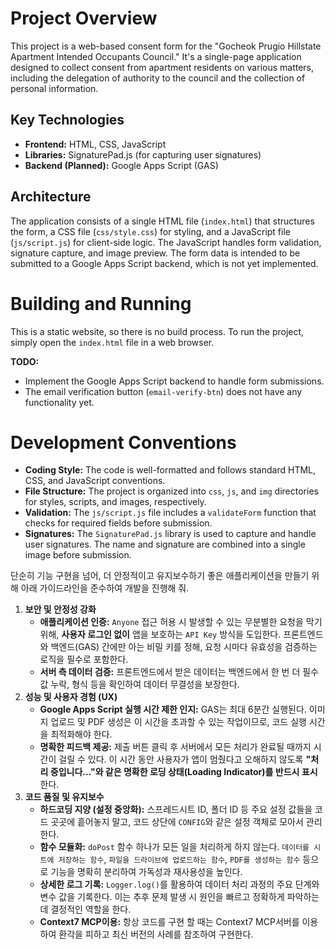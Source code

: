 # Project Overview

This project is a web-based consent form for the "Gocheok Prugio Hillstate Apartment Intended Occupants Council." It's a single-page application designed to collect consent from apartment residents on various matters, including the delegation of authority to the council and the collection of personal information.

## Key Technologies

*   **Frontend:** HTML, CSS, JavaScript
*   **Libraries:** SignaturePad.js (for capturing user signatures)
*   **Backend (Planned):** Google Apps Script (GAS)

## Architecture

The application consists of a single HTML file (`index.html`) that structures the form, a CSS file (`css/style.css`) for styling, and a JavaScript file (`js/script.js`) for client-side logic. The JavaScript handles form validation, signature capture, and image preview. The form data is intended to be submitted to a Google Apps Script backend, which is not yet implemented.

# Building and Running

This is a static website, so there is no build process. To run the project, simply open the `index.html` file in a web browser.

**TODO:**
*   Implement the Google Apps Script backend to handle form submissions.
*   The email verification button (`email-verify-btn`) does not have any functionality yet.

# Development Conventions

*   **Coding Style:** The code is well-formatted and follows standard HTML, CSS, and JavaScript conventions.
*   **File Structure:** The project is organized into `css`, `js`, and `img` directories for styles, scripts, and images, respectively.
*   **Validation:** The `js/script.js` file includes a `validateForm` function that checks for required fields before submission.
*   **Signatures:** The `SignaturePad.js` library is used to capture and handle user signatures. The name and signature are combined into a single image before submission.

단순히 기능 구현을 넘어, 더 안정적이고 유지보수하기 좋은 애플리케이션을 만들기 위해 아래 가이드라인을 준수하여 개발을 진행해 줘.

1. **보안 및 안정성 강화**
    - **애플리케이션 인증:** `Anyone` 접근 허용 시 발생할 수 있는 무분별한 요청을 막기 위해, **사용자 로그인 없이** 앱을 보호하는 `API Key` 방식을 도입한다. 프론트엔드와 백엔드(GAS) 간에만 아는 비밀 키를 정해, 요청 시마다 유효성을 검증하는 로직을 필수로 포함한다.
    - **서버 측 데이터 검증:** 프론트엔드에서 받은 데이터는 백엔드에서 한 번 더 필수 값 누락, 형식 등을 확인하여 데이터 무결성을 보장한다.
2. **성능 및 사용자 경험 (UX)**
    - **Google Apps Script 실행 시간 제한 인지:** GAS는 최대 6분간 실행된다. 이미지 업로드 및 PDF 생성은 이 시간을 초과할 수 있는 작업이므로, 코드 실행 시간을 최적화해야 한다.
    - **명확한 피드백 제공:** 제출 버튼 클릭 후 서버에서 모든 처리가 완료될 때까지 시간이 걸릴 수 있다. 이 시간 동안 사용자가 앱이 멈췄다고 오해하지 않도록 **"처리 중입니다..."와 같은 명확한 로딩 상태(Loading Indicator)를 반드시 표시**한다.
3. **코드 품질 및 유지보수**
    - **하드코딩 지양 (설정 중앙화):** 스프레드시트 ID, 폴더 ID 등 주요 설정 값들을 코드 곳곳에 흩어놓지 말고, 코드 상단에 `CONFIG`와 같은 설정 객체로 모아서 관리한다.
    - **함수 모듈화:** `doPost` 함수 하나가 모든 일을 처리하게 하지 않는다. `데이터를 시트에 저장하는 함수`, `파일을 드라이브에 업로드하는 함수`, `PDF를 생성하는 함수` 등으로 기능을 명확히 분리하여 가독성과 재사용성을 높인다.
    - **상세한 로그 기록:** `Logger.log()`를 활용하여 데이터 처리 과정의 주요 단계와 변수 값을 기록한다. 이는 추후 문제 발생 시 원인을 빠르고 정확하게 파악하는 데 결정적인 역할을 한다.
    - **Context7 MCP이용:** 항상 코드를 구현 할 때는 Context7 MCP서버를 이용하여 환각을 피하고 최신 버전의 사례를 참조하여 구현한다.